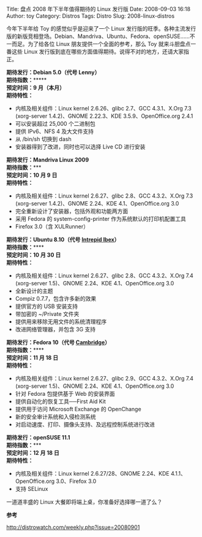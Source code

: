 Title: 盘点 2008 年下半年值得期待的 Linux 发行版
Date: 2008-09-03 16:18
Author: toy
Category: Distros
Tags: Distro
Slug: 2008-linux-distros

今年下半年给 Toy 的感觉似乎是迎来了一个 Linux
发行版的旺季。各种主流发行版的新版竞相登场。Debian、Mandriva、Ubuntu、Fedora、openSUSE……不一而足。为了给各位
Linux 朋友提供一个全面的参考，那么 Toy 就来斗胆盘点一番这些 Linux
发行版到底在哪些方面值得期待。说得不对的地方，还请大家指正。

**期待发行：Debian 5.0（代号 Lenny）**  
**期待指数：*******  
**预定时间：9 月（本月）**  
**期待特性：**

-   内核及相关组件：Linux kernel 2.6.26、glibc 2.7、GCC 4.3.1、X.Org 7.3
    (xorg-server 1.4.2)、GNOME 2.22.3、KDE 3.5.9、OpenOffice.org 2.4.1
-   可以安装超过 25,000 个二进制包
-   提供 IPv6、NFS 4 及大文件支持
-   从 /bin/sh 切换到 dash
-   安装器得到了改进，同时也可以选择 Live CD 进行安装

**期待发行：Mandriva Linux 2009**  
**期待指数：*****  
**预定时间：10 月 9 日**  
**期待特性：**

-   内核及相关组件：Linux kernel 2.6.27、glibc 2.8、GCC 4.3.2、X.Org 7.3
    (xorg-server 1.4.2)、GNOME 2.24、KDE 4.1、OpenOffice.org 3.0
-   完全重新设计了安装器，包括外观和功能两方面
-   采用 Fedora 的 system-config-printer 作为系统默认的打印机配置工具
-   Firefox 3.0（含 XULRunner）

**期待发行：Ubuntu 8.10（代号 [Intrepid
Ibex](http://linuxtoy.org/archives/ubuntu-810-name-announced-the-intrepid-ibex.html)）**  
**期待指数：******  
**预定时间：10 月 30 日**  
**期待特性：**

-   内核及相关组件：Linux kernel 2.6.27、glibc 2.8、GCC 4.3.2、X.Org 7.4
    (xorg-server 1.5)、GNOME 2.24、KDE 4.1、OpenOffice.org 3.0
-   全新设计的主题
-   Compiz 0.7.7，包含许多新的效果
-   提供官方的 USB 安装支持
-   带加密的 ~/Private 文件夹
-   提供用来移除无用文件的系统清理程序
-   改进网络管理器，并包含 3G 支持

**期待发行：Fedora 10（代号
[Cambridge](http://linuxtoy.org/archives/fedora_10_codename.html)）**  
**期待指数：******  
**预定时间：11 月 18 日**  
**期待特性：**

-   内核及相关组件：Linux kernel 2.6.27、glibc 2.9、GCC 4.3.2、X.Org 7.4
    (xorg-server 1.5)、GNOME 2.24、KDE 4.1、OpenOffice.org 3.0
-   针对 Fedora 包提供基于 Web 的安装界面
-   提供自动化的恢复工具──First Aid Kit
-   提供用于访问 Microsoft Exchange 的 OpenChange
-   新的安全审计系统和入侵检测系统
-   对启动速度、打印、摄像头支持、及远程控制系统进行改进

**期待发行：openSUSE 11.1**  
**期待指数：*****  
**预定时间：12 月 18 日**  
**期待特性：**

-   内核及相关组件：Linux kernel 2.6.27/28、GNOME 2.24、KDE
    4.1.1、OpenOffice.org 3.0、Firefox 3.0
-   支持 SELinux

一道道丰盛的 Linux 大餐即将端上桌，你准备好选择哪一道了么？

**参考**

<http://distrowatch.com/weekly.php?issue=20080901>
